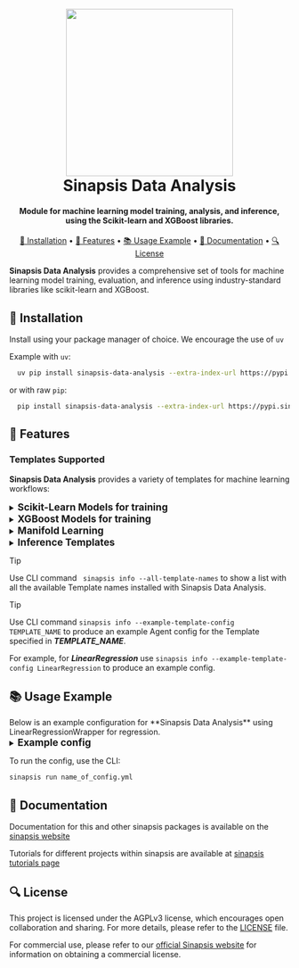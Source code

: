 <h1 align="center">
<br>
<a href="https://sinapsis.tech/">
  <img
    src="https://github.com/Sinapsis-AI/brand-resources/blob/main/sinapsis_logo/4x/logo.png?raw=true"
    alt="" width="300">
</a><br>
Sinapsis Data Analysis
<br>
</h1>

<h4 align="center">Module for machine learning model training, analysis, and inference, using the Scikit-learn and XGBoost libraries.</h4>

<p align="center">
<a href="#installation">🐍  Installation</a> •
<a href="#features"> 🚀 Features</a> •
<a href="#example"> 📚 Usage Example</a> •
<a href="#documentation">📙 Documentation</a> •
<a href="#license"> 🔍 License </a>
</p>

**Sinapsis Data Analysis** provides a comprehensive set of tools for machine learning model training, evaluation, and inference using industry-standard libraries like scikit-learn and XGBoost.

<h2 id="installation"> 🐍  Installation </h2>

Install using your package manager of choice. We encourage the use of <code>uv</code>

Example with <code>uv</code>:

```bash
  uv pip install sinapsis-data-analysis --extra-index-url https://pypi.sinapsis.tech
```
 or with raw <code>pip</code>:
```bash
  pip install sinapsis-data-analysis --extra-index-url https://pypi.sinapsis.tech
```


<h2 id="features">🚀 Features</h2>

<h3> Templates Supported</h3>

**Sinapsis Data Analysis** provides a variety of templates for machine learning workflows:

<details>
<summary><strong><span style="font-size: 1.25em;">Scikit-Learn Models for training</span></strong></summary>

The following model types are supported:

- **Linear Models**: LinearRegression, Ridge, Lasso, ElasticNet, LogisticRegression, etc.
- **Neighbors Models**: KNeighborsClassifier, KNeighborsRegressor, RadiusNeighborsClassifier, etc.
- **Neural Network Models**: MLPClassifier, MLPRegressor, BernoulliRBM
- **Tree Models**: DecisionTreeClassifier, DecisionTreeRegressor, ExtraTreeClassifier, etc.

Each template uses the same base attributes:
- **`generic_field_key` (str, required)**: Key of the generic field where datasets are stored
- **`model_save_path` (str, required)**: Path where the trained model will be saved
</details>

<details>
<summary><strong><span style="font-size: 1.25em;">XGBoost Models for training</span></strong></summary>

XGBoost model templates include:
- XGBClassifier
- XGBRegressor
- XGBRanker
- XGBRFClassifier
- XGBRFRegressor
- Booster

Attributes are the same as those for Scikit-learn templates.
</details>

<details>
<summary><strong><span style="font-size: 1.25em;">Manifold Learning</span></strong></summary>

Templates for dimensionality reduction using scikit-learn's manifold learning techniques:

- **SKLearnManifold**: Base class for all manifold learning algorithms
  - **`generic_field_key` (str, required)**: Key of the generic field where the input data is stored

Specific algorithms include t-SNE, MDS, Isomap, LocallyLinearEmbedding, and more.
</details>

<details>
<summary><strong><span style="font-size: 1.25em;">Inference Templates</span></strong></summary>

Templates for using trained models to make predictions on new data:

- **SKLearnInference**: For inference with scikit-learn models
- **XGBoostInference**: For inference with XGBoost models

To use these templates, you should replace the **`model_path`** to point to the path of the trained model.
</details>

> [!TIP]
> Use CLI command ``` sinapsis info --all-template-names``` to show a list with all the available Template names installed with Sinapsis Data Analysis.

> [!TIP]
> Use CLI command ```sinapsis info --example-template-config TEMPLATE_NAME``` to produce an example Agent config for the Template specified in ***TEMPLATE_NAME***.

For example, for ***LinearRegression*** use ```sinapsis info --example-template-config LinearRegression``` to produce an example config.

<h2 id="example"> 📚 Usage Example </h2>
Below is an example configuration for **Sinapsis Data Analysis** using LinearRegressionWrapper for regression.

<details>
<summary><strong><span style="font-size: 1.25em;">Example config</span></strong></summary>

```yaml
agent:
  name: sklearn_linear_models_agent
  description: agent to train a LinearRegression model from scikit-learn using the load_diabetes dataset

templates:
- template_name: InputTemplate
  class_name: InputTemplate
  attributes: {}

- template_name: load_diabetesWrapper
  class_name: load_diabetesWrapper
  template_input: InputTemplate
  attributes:
    split_dataset: true
    train_size: 0.8
    load_diabetes:
      return_X_y: false
      as_frame: true

- template_name: LinearRegressionWrapper
  class_name: LinearRegressionWrapper
  template_input: load_diabetesWrapper
  attributes:
    generic_field_for_data: load_diabetesWrapper
    model_save_path: "artifacts/linear_regression.joblib"
    linearregression_init:
      fit_intercept: true
      copy_X: true
      n_jobs: null
      positive: false
```
</details>

To run the config, use the CLI:
```bash
sinapsis run name_of_config.yml
```

<h2 id="documentation">📙 Documentation</h2>

Documentation for this and other sinapsis packages is available on the [sinapsis website](https://docs.sinapsis.tech/docs)

Tutorials for different projects within sinapsis are available at [sinapsis tutorials page](https://docs.sinapsis.tech/tutorials)

<h2 id="license">🔍 License</h2>

This project is licensed under the AGPLv3 license, which encourages open collaboration and sharing. For more details, please refer to the [LICENSE](LICENSE) file.

For commercial use, please refer to our [official Sinapsis website](https://sinapsis.tech) for information on obtaining a commercial license.
